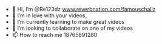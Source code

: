 - 👋 Hi, I’m @Re123dz www.reverbnation.com/famouschaliz 
- 👀 I’m in love with your videos,
- 🌱 I’m currently learning to make great videos
- 💞️ I’m looking to collaborate on one of my videos
- 📫 How to reach me 18765891280

<!---
Re123dz/Re123dz is a ✨ special ✨ repository because its `README.md` (this file) appears on your GitHub profile.
You can click the Preview link to take a look at your changes.
--->
